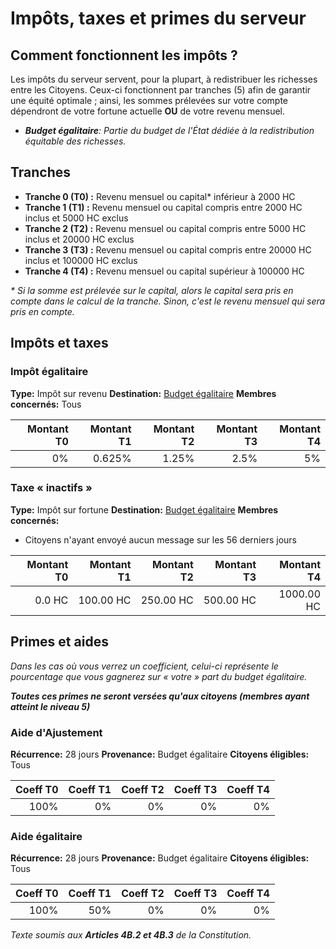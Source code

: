 # Impôts, taxes et primes du serveur

## Comment fonctionnent les impôts ?

Les impôts du serveur servent, pour la plupart, à redistribuer les richesses entre les Citoyens. Ceux-ci fonctionnent par tranches (5) afin de garantir une équité optimale ; ainsi, les sommes prélevées sur votre compte dépendront de votre fortune actuelle **__OU__** de votre revenu mensuel.

- _**Budget égalitaire**: Partie du budget de l'État dédiée à la redistribution équitable des richesses._

## Tranches

- **Tranche 0 (T0) :** Revenu mensuel ou capital* inférieur à 2000 HC
- **Tranche 1 (T1) :** Revenu mensuel ou capital compris entre 2000 HC inclus et 5000 HC exclus
- **Tranche 2 (T2) :** Revenu mensuel ou capital compris entre 5000 HC inclus et 20000 HC exclus
- **Tranche 3 (T3) :** Revenu mensuel ou capital compris entre 20000 HC inclus et 100000 HC exclus
- **Tranche 4 (T4) :** Revenu mensuel ou capital supérieur à 100000 HC

_* Si la somme est prélevée sur le capital, alors le capital sera pris en compte dans le calcul de la tranche. Sinon, c'est le revenu mensuel qui sera pris en compte._

## Impôts et taxes

### Impôt égalitaire

**Type:** Impôt sur revenu
**Destination:** [Budget égalitaire](/help/budgets)
**Membres concernés:** Tous

| Montant T0 	| Montant T1 	| Montant T2 	| Montant T3 	| Montant T4  	|
|-----------:	|-----------:	|-----------:	|-----------:	|------------:	|
|         0% 	|     0.625% 	|      1.25% 	|       2.5% 	|          5% 	|

### Taxe « inactifs »

**Type:** Impôt sur fortune
**Destination:** [Budget égalitaire](/help/budgets)
**Membres concernés:**
- Citoyens n'ayant envoyé aucun message sur les 56 derniers jours

| Montant T0 	| Montant T1 	| Montant T2 	| Montant T3 	| Montant T4  	|
|-----------:	|-----------:	|-----------:	|-----------:	|------------:	|
|     0.0 HC 	|  100.00 HC 	|  250.00 HC 	|  500.00 HC 	|  1000.00 HC 	|


## Primes et aides

_Dans les cas où vous verrez un coefficient, celui-ci représente le pourcentage que vous gagnerez sur « votre » part du budget égalitaire._

_**Toutes ces primes ne seront versées qu'aux citoyens (membres ayant atteint le niveau 5)**_

### Aide d'Ajustement

**Récurrence:** 28 jours
**Provenance:** Budget égalitaire
**Citoyens éligibles:** Tous

| Coeff T0 	| Coeff T1 	| Coeff T2 	| Coeff T3 	| Coeff T4 	|
|---------:	|---------:	|---------:	|---------:	|---------:	|
|     100% 	|       0% 	|       0% 	|       0% 	|       0% 	|

### Aide égalitaire

**Récurrence:** 28 jours
**Provenance:** Budget égalitaire
**Citoyens éligibles:** Tous

| Coeff T0 	| Coeff T1 	| Coeff T2 	| Coeff T3 	| Coeff T4 	|
|---------:	|---------:	|---------:	|---------:	|---------:	|
|     100% 	|       50% |       0% 	|       0% 	|       0% 	|

_Texte soumis aux **Articles 4B.2 et 4B.3** de la Constitution._